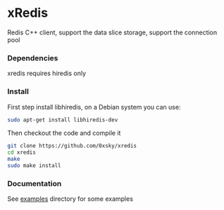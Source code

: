 xRedis
======

Redis C++ client, support the data slice storage, support the connection pool

### Dependencies

xredis requires hiredis only

### Install

First step install libhiredis, on a Debian system you can use:

```bash
sudo apt-get install libhiredis-dev
```

Then checkout the code and compile it
```bash
git clone https://github.com/0xsky/xredis
cd xredis
make
sudo make install
```

### Documentation

See [examples](https://github.com/0xsky/xredis/blob/master/examples) directory for some examples


